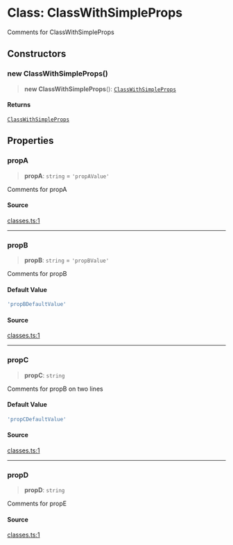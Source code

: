 # Class: ClassWithSimpleProps

Comments for ClassWithSimpleProps

## Constructors

### new ClassWithSimpleProps()

> **new ClassWithSimpleProps**(): [`ClassWithSimpleProps`](ClassWithSimpleProps.md)

#### Returns

[`ClassWithSimpleProps`](ClassWithSimpleProps.md)

## Properties

### propA

> **propA**: `string` = `'propAValue'`

Comments for propA

#### Source

[classes.ts:1](http://source-url)

***

### propB

> **propB**: `string` = `'propBValue'`

Comments for propB

#### Default Value

```ts
'propBDefaultValue'
```

#### Source

[classes.ts:1](http://source-url)

***

### propC

> **propC**: `string`

Comments for propB
on two lines

#### Default Value

```ts
'propCDefaultValue'
```

#### Source

[classes.ts:1](http://source-url)

***

### propD

> **propD**: `string`

Comments for propE

#### Source

[classes.ts:1](http://source-url)
